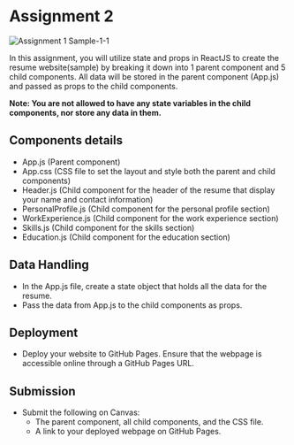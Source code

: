 # Assignment 2

![Assignment 1 Sample-1-1](https://github.com/user-attachments/assets/e3cc05ff-522b-419c-82b5-1ce14243ec6b)


In this assignment, you will utilize state and props in ReactJS to create the resume website(sample)
by breaking it down into 1 parent component and 5 child components. All data will be stored in the parent component (App.js) and passed as props to the child components. 

**Note: You are not allowed to have any state variables in the child components, nor store any data in them.**

## Components details ##
  - App.js (Parent component)
  - App.css (CSS file to set the layout and style both the parent and child components)
  - Header.js (Child component for the header of the resume that display your name and contact information)
  - PersonalProfile.js (Child component for the personal profile section)
  - WorkExperience.js (Child component for the work experience section)
  - Skills.js (Child component for the skills section)
  - Education.js (Child component for the education section)
  
## Data Handling ##
  - In the App.js file, create a state object that holds all the data for the resume.
  - Pass the data from App.js to the child components as props.

## Deployment ##
- Deploy your website to GitHub Pages. Ensure that the webpage is accessible online through a GitHub Pages URL. 

## Submission ##
- Submit the following on Canvas:
    - The parent component, all child components, and the CSS file.
    - A link to your deployed webpage on GitHub Pages.


